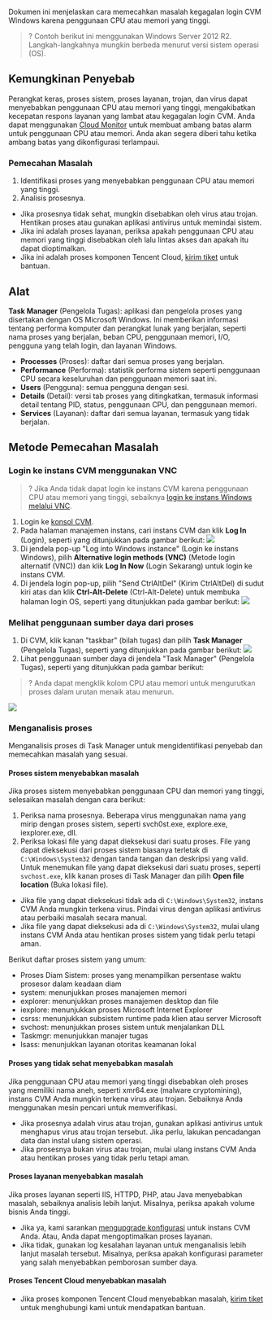 Dokumen ini menjelaskan cara memecahkan masalah kegagalan login CVM Windows karena penggunaan CPU atau memori yang tinggi.
>? Contoh berikut ini menggunakan Windows Server 2012 R2. Langkah-langkahnya mungkin berbeda menurut versi sistem operasi (OS).

## Kemungkinan Penyebab

Perangkat keras, proses sistem, proses layanan, trojan, dan virus dapat menyebabkan penggunaan CPU atau memori yang tinggi, mengakibatkan kecepatan respons layanan yang lambat atau kegagalan login CVM. Anda dapat menggunakan [Cloud Monitor](https://intl.cloud.tencent.com/document/product/248/32799) untuk membuat ambang batas alarm untuk penggunaan CPU atau memori. Anda akan segera diberi tahu ketika ambang batas yang dikonfigurasi terlampaui.

### Pemecahan Masalah

1. Identifikasi proses yang menyebabkan penggunaan CPU atau memori yang tinggi.
2. Analisis prosesnya.
 - Jika prosesnya tidak sehat, mungkin disebabkan oleh virus atau trojan. Hentikan proses atau gunakan aplikasi antivirus untuk memindai sistem.
 - Jika ini adalah proses layanan, periksa apakah penggunaan CPU atau memori yang tinggi disebabkan oleh lalu lintas akses dan apakah itu dapat dioptimalkan.
 - Jika ini adalah proses komponen Tencent Cloud, [kirim tiket](https://console.cloud.tencent.com/workorder/category) untuk bantuan.

## Alat

**Task Manager** (Pengelola Tugas): aplikasi dan pengelola proses yang disertakan dengan OS Microsoft Windows. Ini memberikan informasi tentang performa komputer dan perangkat lunak yang berjalan, seperti nama proses yang berjalan, beban CPU, penggunaan memori, I/O, pengguna yang telah login, dan layanan Windows.
- **Processes** (Proses): daftar dari semua proses yang berjalan.
- **Performance** (Performa): statistik performa sistem seperti penggunaan CPU secara keseluruhan dan penggunaan memori saat ini.
- **Users** (Pengguna): semua pengguna dengan sesi.
- **Details** (Detail): versi tab proses yang ditingkatkan, termasuk informasi detail tentang PID, status, penggunaan CPU, dan penggunaan memori.
- **Services** (Layanan): daftar dari semua layanan, termasuk yang tidak berjalan.


## Metode Pemecahan Masalah

### Login ke instans CVM menggunakan VNC
>? Jika Anda tidak dapat login ke instans CVM karena penggunaan CPU atau memori yang tinggi, sebaiknya [login ke instans Windows melalui VNC](https://intl.cloud.tencent.com/document/product/213/32496). 
>
1. Login ke [konsol CVM](https://console.cloud.tencent.com/cvm/index).
2. Pada halaman manajemen instans, cari instans CVM dan klik **Log In** (Login), seperti yang ditunjukkan pada gambar berikut:
![](https://main.qcloudimg.com/raw/d9ccf04da21f4ac86d624742c87d5628.png)
3. Di jendela pop-up "Log into Windows instance" (Login ke instans Windows), pilih **Alternative login methods (VNC)** (Metode login alternatif (VNC)) dan klik **Log In Now** (Login Sekarang) untuk login ke instans CVM.
4. Di jendela login pop-up, pilih "Send CtrlAltDel" (Kirim CtrlAltDel) di sudut kiri atas dan klik **Ctrl-Alt-Delete** (Ctrl-Alt-Delete) untuk membuka halaman login OS, seperti yang ditunjukkan pada gambar berikut:
![](https://main.qcloudimg.com/raw/5064251ea86085326e86884a1c13ef6b.png)

### Melihat penggunaan sumber daya dari proses

1. Di CVM, klik kanan "taskbar" (bilah tugas) dan pilih **Task Manager** (Pengelola Tugas), seperti yang ditunjukkan pada gambar berikut:
![](https://main.qcloudimg.com/raw/a795f4948fae3eab8a44ec0a3a4ee352.png)
2. Lihat penggunaan sumber daya di jendela "Task Manager" (Pengelola Tugas), seperti yang ditunjukkan pada gambar berikut:
>? Anda dapat mengklik kolom CPU atau memori untuk mengurutkan proses dalam urutan menaik atau menurun.
>
![](https://main.qcloudimg.com/raw/56a4be427be5046a15a05b02abbacf66.png)

### Menganalisis proses

Menganalisis proses di Task Manager untuk mengidentifikasi penyebab dan memecahkan masalah yang sesuai.
#### Proses sistem menyebabkan masalah
Jika proses sistem menyebabkan penggunaan CPU dan memori yang tinggi, selesaikan masalah dengan cara berikut:
1. Periksa nama prosesnya.
 Beberapa virus menggunakan nama yang mirip dengan proses sistem, seperti svch0st.exe, explore.exe, iexplorer.exe, dll.
2. Periksa lokasi file yang dapat dieksekusi dari suatu proses.
 File yang dapat dieksekusi dari proses sistem biasanya terletak di `C:\Windows\System32` dengan tanda tangan dan deskripsi yang valid. Untuk menemukan file yang dapat dieksekusi dari suatu proses, seperti `svchost.exe`, klik kanan proses di Task Manager dan pilih **Open file location** (Buka lokasi file).
 - Jika file yang dapat dieksekusi tidak ada di `C:\Windows\System32`, instans CVM Anda mungkin terkena virus. Pindai virus dengan aplikasi antivirus atau perbaiki masalah secara manual.
 - Jika file yang dapat dieksekusi ada di `C:\Windows\System32`, mulai ulang instans CVM Anda atau hentikan proses sistem yang tidak perlu tetapi aman.

Berikut daftar proses sistem yang umum:
 - Proses Diam Sistem: proses yang menampilkan persentase waktu prosesor dalam keadaan diam
 - system: menunjukkan proses manajemen memori
 - explorer: menunjukkan proses manajemen desktop dan file
 - iexplore: menunjukkan proses Microsoft Internet Explorer
 - csrss: menunjukkan subsistem runtime pada klien atau server Microsoft
 - svchost: menunjukkan proses sistem untuk menjalankan DLL
 - Taskmgr: menunjukkan manajer tugas
 - Isass: menunjukkan layanan otoritas keamanan lokal

#### Proses yang tidak sehat menyebabkan masalah
Jika penggunaan CPU atau memori yang tinggi disebabkan oleh proses yang memiliki nama aneh, seperti xmr64.exe (malware cryptomining), instans CVM Anda mungkin terkena virus atau trojan. Sebaiknya Anda menggunakan mesin pencari untuk memverifikasi.
 - Jika prosesnya adalah virus atau trojan, gunakan aplikasi antivirus untuk menghapus virus atau trojan tersebut. Jika perlu, lakukan pencadangan data dan instal ulang sistem operasi.
 - Jika prosesnya bukan virus atau trojan, mulai ulang instans CVM Anda atau hentikan proses yang tidak perlu tetapi aman.

#### Proses layanan menyebabkan masalah
Jika proses layanan seperti IIS, HTTPD, PHP, atau Java menyebabkan masalah, sebaiknya analisis lebih lanjut.
Misalnya, periksa apakah volume bisnis Anda tinggi.
- Jika ya, kami sarankan [mengupgrade konfigurasi](https://intl.cloud.tencent.com/document/product/213/2178) untuk instans CVM Anda. Atau, Anda dapat mengoptimalkan proses layanan.
- Jika tidak, gunakan log kesalahan layanan untuk menganalisis lebih lanjut masalah tersebut. Misalnya, periksa apakah konfigurasi parameter yang salah menyebabkan pemborosan sumber daya.

#### Proses Tencent Cloud menyebabkan masalah

- Jika proses komponen Tencent Cloud menyebabkan masalah, [kirim tiket](https://console.cloud.tencent.com/workorder/category) untuk menghubungi kami untuk mendapatkan bantuan.

